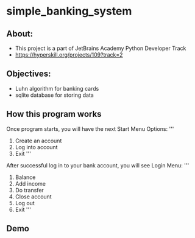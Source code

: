 # simple_banking_system
## About:
- This project is a part of JetBrains Academy Python Developer Track
- https://hyperskill.org/projects/109?track=2

## Objectives:
- Luhn algorithm for banking cards
- sqlite database for storing data

## How this program works
Once program starts, you will have the next Start Menu Options:
'''
1. Create an account
2. Log into account
0. Exit
'''

After successful log in to your bank account, you will see Login Menu:
'''
1. Balance
2. Add income
3. Do transfer
4. Close account
5. Log out
0. Exit
'''

## Demo
